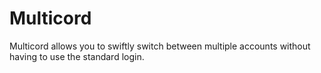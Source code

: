 # Multicord

Multicord allows you to swiftly switch between multiple accounts without having to use the standard login.